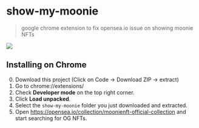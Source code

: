 # show-my-moonie
> google chrome extension to fix opensea.io issue on showing moonie NFTs

![](https://i.ibb.co/2NH7Stx/Screenshot-from-2021-10-13-23-00-38.png)


## Installing on Chrome
0. Download this project (Click on Code -> Download ZIP -> extract)
1. Go to chrome://extensions/
2. Check **Developer mode** on the top right corner.
3. Click **Load unpacked**.
4. Select the `show-my-moonie` folder you just downloaded and extracted.
5. Open https://opensea.io/collection/moonienft-official-collection and start searching for OG NFTs.

